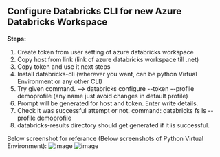 ## Configure Databricks CLI for new Azure Databricks Workspace

**Steps:**
1. Create token from user setting of azure databricks workspace
2. Copy host from link (link of azure databricks workspace till .net)
3. Copy token and use it next steps
4. Install databricks-cli (wherever you want, can be python Virtual Environment or any other CLI)
5. Try given command. --> databricks configure --token --profile demoprofile (any name just avoid changes in default profile)
6. Prompt will be generated for host and token. Enter write details.
7. Check it was successful attempt or not. command: databricks fs ls --profile demoprofile
8. databricks-results directory should get generated if it is successful.


Below screenshot for referance (Below screenshots of Python Virtual Environment):
![image](https://user-images.githubusercontent.com/48403668/148761924-91a1aba3-cfa8-482e-9eec-60e112fa7470.png)
![image](https://user-images.githubusercontent.com/48403668/148761969-d8408fe9-0a9a-499e-a83e-a3fdd28160ae.png)

